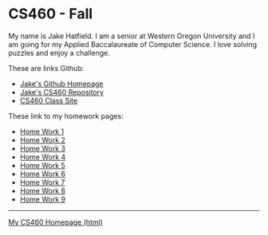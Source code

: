 # CS460 - Fall

My name is Jake Hatfield. I am a senior at Western Oregon University and I am 
going for my Applied Baccalaureate of Computer Science. I love solving puzzles and 
enjoy a challenge.

These are links Github:
  * [Jake's Github Homepage](https://github.com/jthatfield15/)
  * [Jake's CS460 Repository](https://github.com/jthatfield15/cs460)
  * [CS460 Class Site](http://www.wou.edu/~morses/classes/cs46x/index.html)

These link to my homework pages: 
  * [Home Work 1](https://jthatfield15.github.io/cs460/hw1/hw1)
  * [Home Work 2](https://jthatfield15.github.io/cs460/hw2/hw2)
  * [Home Work 3](https://jthatfield15.github.io/cs460/hw3/hw3)
  * [Home Work 4](https://jthatfield15.github.io/cs460/hw4/hw4)
  * [Home Work 5](https://jthatfield15.github.io/cs460/hw5/hw5)
  * [Home Work 6](https://jthatfield15.github.io/cs460/hw6/hw6)
  * [Home Work 7](https://jthatfield15.github.io/cs460/hw7/hw7)
  * [Home Work 8](https://jthatfield15.github.io/cs460/hw8/hw8)
  * [Home Work 9](https://jthatfield15.github.io/cs460/hw9/hw9)

---------------
[My CS460 Homepage (html)](https://jthatfield15.github.io/cs460/)

